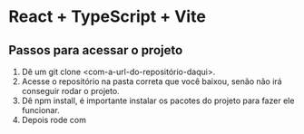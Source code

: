 # React + TypeScript + Vite

## Passos para acessar o projeto

1. Dê um git clone <com-a-url-do-repositório-daqui>.
2. Acesse o repositório na pasta correta que você baixou, senão não irá conseguir rodar o projeto.
3. Dê npm install, é importante instalar os pacotes do projeto para fazer ele funcionar.
4. Depois rode com <npm run dev>

